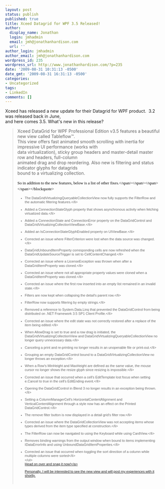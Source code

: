 ```yaml
---
layout: post
status: publish
published: true
title: Xceed Datagrid for WPF 3.5 Released!
author:
  display_name: Jonathan
  login: jmhadmin
  email: jmh@jonathanhardison.com
  url: ''
author_login: jmhadmin
author_email: jmh@jonathanhardison.com
wordpress_id: 235
wordpress_url: http://www.jonathanhardison.com/?p=235
date: '2009-08-31 10:31:13 -0500'
date_gmt: '2009-08-31 16:31:13 -0500'
categories:
- Uncategorized
tags:
- LinkedIn
comments: []
---
```

<p>Xceed has released a new update for their Datagrid for WPF product. &nbsp;3.2 was released back in June,<br />
and here comes 3.5. What's new in this release?</p>
<blockquote><p>Xceed DataGrid for WPF Professional Edition v3.5 features a beautiful new view called Tableflow&trade;.<br />
This view offers fast animated smooth scrolling with inertia for impressive UI performance (works with<br />
data virtualization), sticky group headers and master-detail master row and headers, full-column<br />
animated drag and drop reordering. Also new is filtering and status indicator glyphs for datagrids<br />
bound to a virtualizing collection.</p>
<p><span style="font-family: Verdana; color: #d85402; font-size: small;"><span style="line-height: 13px; "><span style="font-family: Georgia; color: #000000; font-size: small;"><span style="line-height: 19px; ">So in addition to the new features, below is a list of other fixes.<&#47;span><&#47;span><&#47;span><&#47;span><&#47;blockquote></p>
<ul style="margin-top: 0px;">
<li style="list-style-type: disc; list-style-position: outside; list-style-image: url(http:&#47;&#47;xceed.com&#47;images&#47;Puce_Liste.gif); font: normal normal normal 11px&#47;120% Verdana, Arial, Helvetica, sans-serif; color: #666666; padding-top: 0px; padding-right: 0px; padding-bottom: 10px; padding-left: 0px; margin: 0px;">The DataGridVirtualizingQueryableCollectionView now fully supports the FilterRow and the automatic filtering features.<&#47;li>
<li style="list-style-type: disc; list-style-position: outside; list-style-image: url(http:&#47;&#47;xceed.com&#47;images&#47;Puce_Liste.gif); font: normal normal normal 11px&#47;120% Verdana, Arial, Helvetica, sans-serif; color: #666666; padding-top: 0px; padding-right: 0px; padding-bottom: 10px; padding-left: 0px; margin: 0px;">Added a ConnectionStateGlyph property that shows asynchronous activity when fetching virtualized data.<&#47;li>
<li style="list-style-type: disc; list-style-position: outside; list-style-image: url(http:&#47;&#47;xceed.com&#47;images&#47;Puce_Liste.gif); font: normal normal normal 11px&#47;120% Verdana, Arial, Helvetica, sans-serif; color: #666666; padding-top: 0px; padding-right: 0px; padding-bottom: 10px; padding-left: 0px; margin: 0px;">Added a ConnectionState and ConnectionError property on the DataGridControl and DataGridVirtualizingCollectionViewBase.<&#47;li>
<li style="list-style-type: disc; list-style-position: outside; list-style-image: url(http:&#47;&#47;xceed.com&#47;images&#47;Puce_Liste.gif); font: normal normal normal 11px&#47;120% Verdana, Arial, Helvetica, sans-serif; color: #666666; padding-top: 0px; padding-right: 0px; padding-bottom: 10px; padding-left: 0px; margin: 0px;">Added an IsConnectionStateGlyphEnabled property on UIViewBase.<&#47;li>
<li style="list-style-type: disc; list-style-position: outside; list-style-image: url(http:&#47;&#47;xceed.com&#47;images&#47;Puce_Liste.gif); font: normal normal normal 11px&#47;120% Verdana, Arial, Helvetica, sans-serif; color: #666666; padding-top: 0px; padding-right: 0px; padding-bottom: 10px; padding-left: 0px; margin: 0px;">Corrected an issue where FilterCriterion were lost when the data source was changed.<&#47;li>
<li style="list-style-type: disc; list-style-position: outside; list-style-image: url(http:&#47;&#47;xceed.com&#47;images&#47;Puce_Liste.gif); font: normal normal normal 11px&#47;120% Verdana, Arial, Helvetica, sans-serif; color: #666666; padding-top: 0px; padding-right: 0px; padding-bottom: 10px; padding-left: 0px; margin: 0px;">DataGridUnboundItemProperty corresponding cells are now refreshed when the DataGridUpdateSourceTrigger is set to CellContentChanged.<&#47;li>
<li style="list-style-type: disc; list-style-position: outside; list-style-image: url(http:&#47;&#47;xceed.com&#47;images&#47;Puce_Liste.gif); font: normal normal normal 11px&#47;120% Verdana, Arial, Helvetica, sans-serif; color: #666666; padding-top: 0px; padding-right: 0px; padding-bottom: 10px; padding-left: 0px; margin: 0px;">Corrected an issue where a LicenseException was thrown when after a DataGridItemProperty was cloned.<&#47;li>
<li style="list-style-type: disc; list-style-position: outside; list-style-image: url(http:&#47;&#47;xceed.com&#47;images&#47;Puce_Liste.gif); font: normal normal normal 11px&#47;120% Verdana, Arial, Helvetica, sans-serif; color: #666666; padding-top: 0px; padding-right: 0px; padding-bottom: 10px; padding-left: 0px; margin: 0px;">Corrected an issue where not all appropriate property values were cloned when a DataGridItemProperty was cloned.<&#47;li>
<li style="list-style-type: disc; list-style-position: outside; list-style-image: url(http:&#47;&#47;xceed.com&#47;images&#47;Puce_Liste.gif); font: normal normal normal 11px&#47;120% Verdana, Arial, Helvetica, sans-serif; color: #666666; padding-top: 0px; padding-right: 0px; padding-bottom: 10px; padding-left: 0px; margin: 0px;">Corrected an issue where the first row inserted into an empty list remained in an invalid state.<&#47;li>
<li style="list-style-type: disc; list-style-position: outside; list-style-image: url(http:&#47;&#47;xceed.com&#47;images&#47;Puce_Liste.gif); font: normal normal normal 11px&#47;120% Verdana, Arial, Helvetica, sans-serif; color: #666666; padding-top: 0px; padding-right: 0px; padding-bottom: 10px; padding-left: 0px; margin: 0px;">Filters are now kept when collapsing the detail's parent row.<&#47;li>
<li style="list-style-type: disc; list-style-position: outside; list-style-image: url(http:&#47;&#47;xceed.com&#47;images&#47;Puce_Liste.gif); font: normal normal normal 11px&#47;120% Verdana, Arial, Helvetica, sans-serif; color: #666666; padding-top: 0px; padding-right: 0px; padding-bottom: 10px; padding-left: 0px; margin: 0px;">FilterRow now supports filtering by empty strings.<&#47;li>
<li style="list-style-type: disc; list-style-position: outside; list-style-image: url(http:&#47;&#47;xceed.com&#47;images&#47;Puce_Liste.gif); font: normal normal normal 11px&#47;120% Verdana, Arial, Helvetica, sans-serif; color: #666666; padding-top: 0px; padding-right: 0px; padding-bottom: 10px; padding-left: 0px; margin: 0px;">Removed a reference to System.Data.Linq that prevented the DataGridControl from being distributed on .NET Framework 3.5 SP1 Client Profile.<&#47;li>
<li style="list-style-type: disc; list-style-position: outside; list-style-image: url(http:&#47;&#47;xceed.com&#47;images&#47;Puce_Liste.gif); font: normal normal normal 11px&#47;120% Verdana, Arial, Helvetica, sans-serif; color: #666666; padding-top: 0px; padding-right: 0px; padding-bottom: 10px; padding-left: 0px; margin: 0px;">Corrected an issue where the edit state was not correctly restored after a replace of the item being edited.<&#47;li>
<li style="list-style-type: disc; list-style-position: outside; list-style-image: url(http:&#47;&#47;xceed.com&#47;images&#47;Puce_Liste.gif); font: normal normal normal 11px&#47;120% Verdana, Arial, Helvetica, sans-serif; color: #666666; padding-top: 0px; padding-right: 0px; padding-bottom: 10px; padding-left: 0px; margin: 0px;">When AllowDrag is set to true and a row drag is initiated, the DataGridVirtualizingCollectionView and DataGridVirtualizingQueryableCollectionView no longer query unnecessary data.<&#47;li>
<li style="list-style-type: disc; list-style-position: outside; list-style-image: url(http:&#47;&#47;xceed.com&#47;images&#47;Puce_Liste.gif); font: normal normal normal 11px&#47;120% Verdana, Arial, Helvetica, sans-serif; color: #666666; padding-top: 0px; padding-right: 0px; padding-bottom: 10px; padding-left: 0px; margin: 0px;">Canceling a print and re-printing no longer results in an unopenable file or print-out.<&#47;li>
<li style="list-style-type: disc; list-style-position: outside; list-style-image: url(http:&#47;&#47;xceed.com&#47;images&#47;Puce_Liste.gif); font: normal normal normal 11px&#47;120% Verdana, Arial, Helvetica, sans-serif; color: #666666; padding-top: 0px; padding-right: 0px; padding-bottom: 10px; padding-left: 0px; margin: 0px;">Grouping an empty DataGridControl bound to a DataGridVirtualizingCollectionView no longer throws an exception.<&#47;li>
<li style="list-style-type: disc; list-style-position: outside; list-style-image: url(http:&#47;&#47;xceed.com&#47;images&#47;Puce_Liste.gif); font: normal normal normal 11px&#47;120% Verdana, Arial, Helvetica, sans-serif; color: #666666; padding-top: 0px; padding-right: 0px; padding-bottom: 10px; padding-left: 0px; margin: 0px;">When a Row's MinHeight and MaxHeight are defined as the same value, the mouse cursor no longer shows the resize glyph since resizing is impossible.<&#47;li>
<li style="list-style-type: disc; list-style-position: outside; list-style-image: url(http:&#47;&#47;xceed.com&#47;images&#47;Puce_Liste.gif); font: normal normal normal 11px&#47;120% Verdana, Arial, Helvetica, sans-serif; color: #666666; padding-top: 0px; padding-right: 0px; padding-bottom: 10px; padding-left: 0px; margin: 0px;">Corrected an issue that occurred when a cell's EditTemplate lost focus when setting e.Cancel to true in the cell's EditEnding event.<&#47;li>
<li style="list-style-type: disc; list-style-position: outside; list-style-image: url(http:&#47;&#47;xceed.com&#47;images&#47;Puce_Liste.gif); font: normal normal normal 11px&#47;120% Verdana, Arial, Helvetica, sans-serif; color: #666666; padding-top: 0px; padding-right: 0px; padding-bottom: 10px; padding-left: 0px; margin: 0px;">Opening the DataGridControl in Blend 3 no longer results in an exception being thrown.<&#47;li>
<li style="list-style-type: disc; list-style-position: outside; list-style-image: url(http:&#47;&#47;xceed.com&#47;images&#47;Puce_Liste.gif); font: normal normal normal 11px&#47;120% Verdana, Arial, Helvetica, sans-serif; color: #666666; padding-top: 0px; padding-right: 0px; padding-bottom: 10px; padding-left: 0px; margin: 0px;">Setting a ColumnManagerCell's HorizontalContentAlignment and VerticalContentAlignment through a style now has an effect on the Printed DataGridControl.<&#47;li>
<li style="list-style-type: disc; list-style-position: outside; list-style-image: url(http:&#47;&#47;xceed.com&#47;images&#47;Puce_Liste.gif); font: normal normal normal 11px&#47;120% Verdana, Arial, Helvetica, sans-serif; color: #666666; padding-top: 0px; padding-right: 0px; padding-bottom: 10px; padding-left: 0px; margin: 0px;">The remove filter button is now displayed in a detail grid's filter row.<&#47;li>
<li style="list-style-type: disc; list-style-position: outside; list-style-image: url(http:&#47;&#47;xceed.com&#47;images&#47;Puce_Liste.gif); font: normal normal normal 11px&#47;120% Verdana, Arial, Helvetica, sans-serif; color: #666666; padding-top: 0px; padding-right: 0px; padding-bottom: 10px; padding-left: 0px; margin: 0px;">Corrected an issue where the DataGridCollectionView was not accepting items whose types derived from the item type specified at construction.<&#47;li>
<li style="list-style-type: disc; list-style-position: outside; list-style-image: url(http:&#47;&#47;xceed.com&#47;images&#47;Puce_Liste.gif); font: normal normal normal 11px&#47;120% Verdana, Arial, Helvetica, sans-serif; color: #666666; padding-top: 0px; padding-right: 0px; padding-bottom: 10px; padding-left: 0px; margin: 0px;">The FilterRow can now be navigated to using the Keyboard while using CardView.<&#47;li>
<li style="list-style-type: disc; list-style-position: outside; list-style-image: url(http:&#47;&#47;xceed.com&#47;images&#47;Puce_Liste.gif); font: normal normal normal 11px&#47;120% Verdana, Arial, Helvetica, sans-serif; color: #666666; padding-top: 0px; padding-right: 0px; padding-bottom: 10px; padding-left: 0px; margin: 0px;">Removes binding warnings from the output window when bound to items implementing IDataErrorInfo and using UnboundDataGridItemProperties.<&#47;li>
<li style="list-style-type: disc; list-style-position: outside; list-style-image: url(http:&#47;&#47;xceed.com&#47;images&#47;Puce_Liste.gif); font: normal normal normal 11px&#47;120% Verdana, Arial, Helvetica, sans-serif; color: #666666; padding-top: 0px; padding-right: 0px; padding-bottom: 10px; padding-left: 0px; margin: 0px;">Corrected an issue that occurred when toggling the sort direction of a column while multiple columns were sorted<&#47;li><br />
<&#47;ul><br />
<a href="http:&#47;&#47;xceed.com&#47;Grid_WPF_New.html" target="_blank">Head on over and snag it now!<&#47;a></p>
<p>Personally, I will be interested to see the new view and will post my experiences with it shortly.</p>
